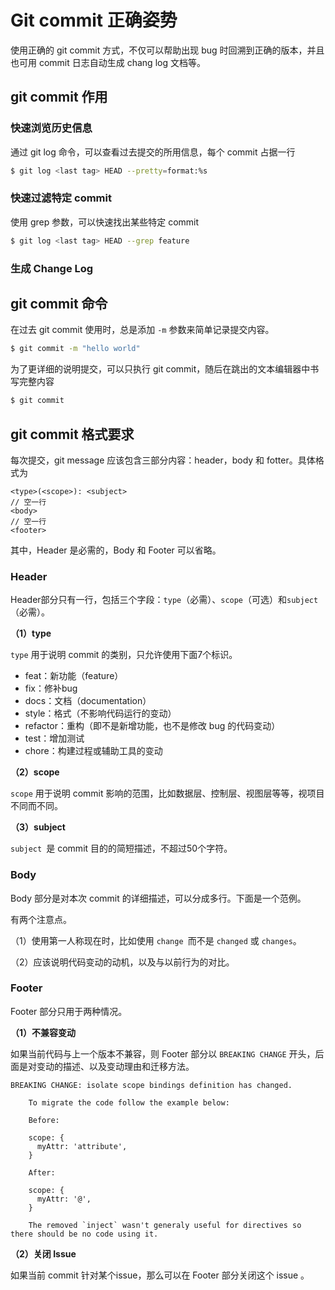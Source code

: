 # Git commit 正确姿势

使用正确的 git commit 方式，不仅可以帮助出现 bug 时回溯到正确的版本，并且也可用 commit 日志自动生成 chang log 文档等。

## git commit 作用

### 快速浏览历史信息

通过 git log 命令，可以查看过去提交的所用信息，每个 commit 占据一行

```bash
$ git log <last tag> HEAD --pretty=format:%s
```

### 快速过滤特定 commit

使用 grep 参数，可以快速找出某些特定 commit

```bash
$ git log <last tag> HEAD --grep feature
```

### 生成 Change Log



## git commit 命令

在过去 git commit 使用时，总是添加 `-m` 参数来简单记录提交内容。

```bash
$ git commit -m "hello world"
```

为了更详细的说明提交，可以只执行 git commit，随后在跳出的文本编辑器中书写完整内容

```bash
$ git commit
```

## git commit 格式要求

每次提交，git message 应该包含三部分内容：header，body 和 fotter。具体格式为

```
<type>(<scope>): <subject>
// 空一行
<body>
// 空一行
<footer>
```

其中，Header 是必需的，Body 和 Footer 可以省略。

### Header

Header部分只有一行，包括三个字段：`type`（必需）、`scope`（可选）和`subject`（必需）。

**（1）type**

`type` 用于说明 commit 的类别，只允许使用下面7个标识。

- feat：新功能（feature）
- fix：修补bug
- docs：文档（documentation）
- style：格式（不影响代码运行的变动）
- refactor：重构（即不是新增功能，也不是修改 bug 的代码变动）
- test：增加测试
- chore：构建过程或辅助工具的变动

**（2）scope**

`scope` 用于说明 commit 影响的范围，比如数据层、控制层、视图层等等，视项目不同而不同。

**（3）subject**

`subject `是 commit 目的的简短描述，不超过50个字符。

### Body

Body 部分是对本次 commit 的详细描述，可以分成多行。下面是一个范例。

有两个注意点。

（1）使用第一人称现在时，比如使用 `change `而不是 `changed` 或 `changes`。

（2）应该说明代码变动的动机，以及与以前行为的对比。

### Footer

Footer 部分只用于两种情况。

**（1）不兼容变动**

如果当前代码与上一个版本不兼容，则 Footer 部分以 `BREAKING CHANGE` 开头，后面是对变动的描述、以及变动理由和迁移方法。

```
BREAKING CHANGE: isolate scope bindings definition has changed.

    To migrate the code follow the example below:

    Before:

    scope: {
      myAttr: 'attribute',
    }

    After:

    scope: {
      myAttr: '@',
    }

    The removed `inject` wasn't generaly useful for directives so there should be no code using it.
```

**（2）关闭 Issue**

如果当前 commit 针对某个issue，那么可以在 Footer 部分关闭这个 issue 。